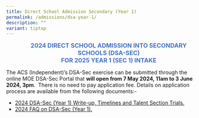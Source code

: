 ```yaml
---
title: Direct School Admission Secondary (Year 1)
permalink: /admissions/dsa-year-1/
description: ""
variant: tiptap
---
```

<p align="center" style="margin-left: 36.0pt; text-align: center;" class="x_MsoNormal"><strong><span style="font-size: 12.0pt; color: #4472c4;">2024 DIRECT SCHOOL ADMISSION INTO SECONDARY SCHOOLS (DSA-SEC)</span></strong><br>
<strong><span style="font-size: 12.0pt; color: #4472c4;">FOR 2025 YEAR 1 (SEC 1) INTAKE</span></strong><br>
</p>

<p>The ACS (Independent)’s DSA-Sec exercise can be submitted through the online MOE DSA-Sec Portal that <strong>will open from 7 May 2024, 11am to 3 June 2024, 3pm</strong>.&nbsp; There is no need to pay application fee.&nbsp;Details on application process are available from the following documents:-</p>
<ul>
<li><a href="/files/2024_DSA_Sec__Year_1__Write_up__Timelines_and_Talent_Selection_Trials.pdf">2024 DSA-Sec (Year 1) Write-up, Timelines and Talent Section Trials.</a></li>
<li><a href="/files/2024_FAQ_on_DSA_Sec__Y1_.pdf">2024 FAQ on DSA-Sec (Year 1).</a></li>
</ul>
